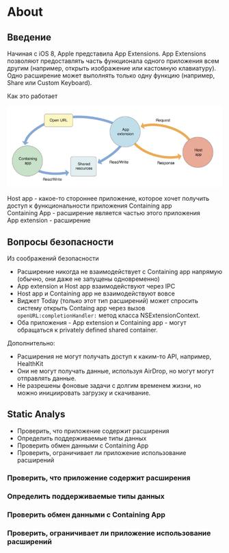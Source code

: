 # About

## Введение

Начиная с iOS 8, Apple представила App Extensions. App Extensions позволяют предоставлять часть функционала одного приложения всем другим \(например, открыть изображение или кастомную клавиатуру\). Одно расширение может выполнять только одну функцию \(например, Share или Custom Keyboard\).

Как это работает

![](../../../../.gitbook/assets/izobrazhenie%20%2822%29.png)

Host app - какое-то стороннее приложение, которое хочет получить доступ к функциональности приложения Containing app  
Containing App - расширение является частью этого приложения  
App extension - расширение

## Вопросы безопасности

Из соображений безопасности

* Расширение никогда не взаимодействует с Containing app напрямую \(обычно, они даже не запущены одновременно\)
* App extension и Host app взаимодействуют через IPC
* Host app и Containing app не взаимодействуют вовсе
* Виджет Today \(только этот тип расширений\) может спросить систему открыть Containg app через вызов `openURL:completionHandler:` метод класса NSExtensionContext.
* Оба приложения - App extension и Containing app - могут обращаться к privately defined shared container.

Дополнительно:

* Расширения не могут получать доступ к каким-то API, например, HealthKit
* Они не могут получать данные, используя AirDrop, но могут могут отправлять данные.
* Не разрешены фоновые задачи с долгим временем жизни, но можно инициировать загрузку и скачивание.

## Static Analys

* Проверить, что приложение содержит расширения 
* Определить поддерживаемые типы данных
* Проверить обмен данными с Containing App
* Проверить, ограничивает ли приложение использование расширений

### Проверить, что приложение содержит расширения 

### Определить поддерживаемые типы данных

### Проверить обмен данными с Containing App

### Проверить, ограничивает ли приложение использование расширений

 




